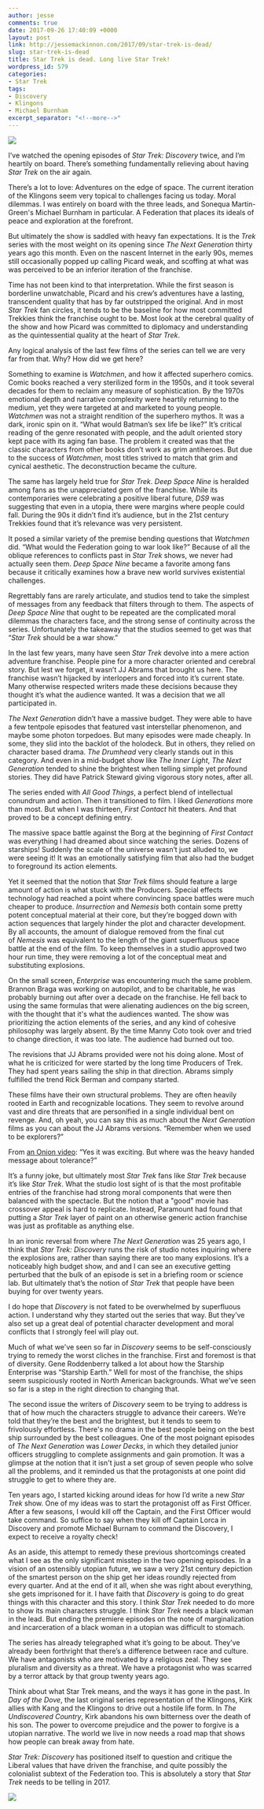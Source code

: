 ```yaml
---
author: jesse
comments: true
date: 2017-09-26 17:40:09 +0000
layout: post
link: http://jessemackinnon.com/2017/09/star-trek-is-dead/
slug: star-trek-is-dead
title: Star Trek is dead. Long live Star Trek!
wordpress_id: 579
categories:
- Star Trek
tags:
- Discovery
- Klingons
- Michael Burnham
excerpt_separator: "<!--more-->"
---
```


<img src="/images/2017/Spock_funeral.jpg">

I’ve watched the opening episodes of _Star Trek: Discovery_ twice, and I’m heartily on board. There’s something fundamentally relieving about having _Star Trek_ on the air again.
<!--more-->
There’s a lot to love: Adventures on the edge of space. The current iteration of the Klingons seem very topical to challenges facing us today. Moral dilemmas. I was entirely on board with the three leads, and Sonequa Martin-Green's Michael Burnham in particular. A Federation that places its ideals of peace and exploration at the forefront.

But ultimately the show is saddled with heavy fan expectations. It is the _Trek_ series with the most weight on its opening since _The Next Generation_ thirty years ago this month. Even on the nascent Internet in the early 90s, memes still occasionally popped up calling Picard weak, and scoffing at what was was perceived to be an inferior iteration of the franchise.

Time has not been kind to that interpretation. While the first season is borderline unwatchable, Picard and his crew’s adventures have a lasting, transcendent quality that has by far outstripped the original. And in most _Star Trek_ fan circles, it tends to be the baseline for how most committed Trekkies think the franchise ought to be. Most look at the cerebral quality of the show and how Picard was committed to diplomacy and understanding as the quintessential quality at the heart of _Star Trek_.

Any logical analysis of the last few films of the series can tell we are very far from that. Why? How did we get here?

Something to examine is _Watchmen_, and how it affected superhero comics. Comic books reached a very sterilized form in the 1950s, and it took several decades for them to reclaim any measure of sophistication. By the 1970s emotional depth and narrative complexity were heartily returning to the medium, yet they were targeted at and marketed to young people. _Watchmen_ was not a straight rendition of the superhero mythos. It was a dark, ironic spin on it. “What would Batman’s sex life be like?” It’s critical reading of the genre resonated with people, and the adult oriented story kept pace with its aging fan base. The problem it created was that the classic characters from other books don’t work as grim antiheroes. But due to the success of _Watchmen_, most titles strived to match that grim and cynical aesthetic. The deconstruction became the culture.

The same has largely held true for _Star Trek_. _Deep Space Nine_ is heralded among fans as the unappreciated gem of the franchise. While its contemporaries were celebrating a positive liberal future, _DS9_ was suggesting that even in a utopia, there were margins where people could fall. During the 90s it didn’t find it’s audience, but in the 21st century Trekkies found that it’s relevance was very persistent.

It posed a similar variety of the premise bending questions that _Watchmen_ did. “What would the Federation going to war look like?” Because of all the oblique references to conflicts past in _Star Trek_ shows, we never had actually seen them. _Deep Space Nine_ became a favorite among fans because it critically examines how a brave new world survives existential challenges.

Regrettably fans are rarely articulate, and studios tend to take the simplest of messages from any feedback that filters through to them. The aspects of _Deep Space Nine_ that ought to be repeated are the complicated moral dilemmas the characters face, and the strong sense of continuity across the series. Unfortunately the takeaway that the studios seemed to get was that “_Star Trek_ should be a war show.”

In the last few years, many have seen _Star Trek_ devolve into a mere action adventure franchise. People pine for a more character oriented and cerebral story. But lest we forget, it wasn’t JJ Abrams that brought us here. The franchise wasn’t hijacked by interlopers and forced into it’s current state. Many otherwise respected writers made these decisions because they thought it’s what the audience wanted. It was a decision that we all participated in.

_The Next Generation_ didn’t have a massive budget. They were able to have a few tentpole episodes that featured vast interstellar phenomenon, and maybe some photon torpedoes. But many episodes were made cheaply. In some, they slid into the backlot of the holodeck. But in others, they relied on character based drama. _The Drumhead_ very clearly stands out in this category. And even in a mid-budget show like _The Inner Light_, _The Next Generation_ tended to shine the brightest when telling simple yet profound stories. They did have Patrick Steward giving vigorous story notes, after all.

The series ended with _All Good Things_, a perfect blend of intellectual conundrum and action. Then it transitioned to film. I liked _Generations_ more than most. But when I was thirteen, _First Contact_ hit theaters. And that proved to be a concept defining entry.

The massive space battle against the Borg at the beginning of _First Contact_ was everything I had dreamed about since watching the series. Dozens of starships! Suddenly the scale of the universe wasn’t just alluded to, we were seeing it! It was an emotionally satisfying film that also had the budget to foreground its action elements.

Yet it seemed that the notion that _Star Trek_ films should feature a large amount of action is what stuck with the Producers. Special effects technology had reached a point where convincing space battles were much cheaper to produce. _Insurrection_ and _Nemesis_ both contain some pretty potent conceptual material at their core, but they’re bogged down with action sequences that largely hinder the plot and character development. By all accounts, the amount of dialogue removed from the final cut of _Nemesis_ was equivalent to the length of the giant superfluous space battle at the end of the film. To keep themselves in a studio approved two hour run time, they were removing a lot of the conceptual meat and substituting explosions.

On the small screen, _Enterprise_ was encountering much the same problem. Brannon Braga was working on autopilot, and to be charitable, he was probably burning out after over a decade on the franchise. He fell back to using the same formulas that were alienating audiences on the big screen, with the thought that it's what the audiences wanted. The show was prioritizing the action elements of the series, and any kind of cohesive philosophy was largely absent. By the time Manny Coto took over and tried to change direction, it was too late. The audience had burned out too.

The revisions that JJ Abrams provided were not his doing alone. Most of what he is criticized for were started by the long time Producers of Trek. They had spent years sailing the ship in that direction. Abrams simply fulfilled the trend Rick Berman and company started.

These films have their own structural problems. They are often heavily rooted in Earth and recognizable locations. They seem to revolve around vast and dire threats that are personified in a single individual bent on revenge. And, oh yeah, you can say this as much about the _Next Generation_ films as you can about the JJ Abrams versions. “Remember when we used to be explorers?”

From [an Onion video](http://www.theonion.com/video/trekkies-bash-new-star-trek-film-as-fun-watchable-14333): “Yes it was exciting. But where was the heavy handed message about tolerance?”

It’s a funny joke, but ultimately most _Star Trek_ fans like _Star Trek_ because it’s like _Star Trek_. What the studio lost sight of is that the most profitable entries of the franchise had strong moral components that were then balanced with the spectacle. But the notion that a "good" movie has crossover appeal is hard to replicate. Instead, Paramount had found that putting a _Star Trek_ layer of paint on an otherwise generic action franchise was just as profitable as anything else.

In an ironic reversal from where _The Next Generation_ was 25 years ago, I think that _Star Trek: Discovery_ runs the risk of studio notes inquiring where the explosions are, rather than saying there are too many explosions. It’s a noticeably high budget show, and and I can see an executive getting perturbed that the bulk of an episode is set in a briefing room or science lab. But ultimately that’s the notion of _Star Trek_ that people have been buying for over twenty years.

I do hope that _Discovery_ is not fated to be overwhelmed by superfluous action. I understand why they started out the series that way. But they’ve also set up a great deal of potential character development and moral conflicts that I strongly feel will play out.

Much of what we've seen so far in _Discovery_ seems to be self-consciously trying to remedy the worst cliches in the franchise. First and foremost is that of diversity. Gene Roddenberry talked a lot about how the Starship Enterprise was “Starship Earth.” Well for most of the franchise, the ships seem suspiciously rooted in North American backgrounds. What we’ve seen so far is a step in the right direction to changing that.

The second issue the writers of _Discovery_ seem to be trying to address is that of how much the characters struggle to advance their careers. We’re told that they’re the best and the brightest, but it tends to seem to frivolously effortless. There's no drama in the best people being on the best ship surrounded by the best colleagues. One of the most poignant episodes of _The Next Generation_ was _Lower Decks_, in which they detailed junior officers struggling to complete assignments and gain promotion. It was a glimpse at the notion that it isn't just a set group of seven people who solve all the problems, and it reminded us that the protagonists at one point did struggle to get to where they are.

Ten years ago, I started kicking around ideas for how I’d write a new _Star Trek_ show. One of my ideas was to start the protagonist off as First Officer. After a few seasons, I would kill off the Captain, and the First Officer would take command. So suffice to say when they kill off Captain Lorca in Discovery and promote Michael Burnam to command the Discovery, I expect to receive a royalty check!

As an aside, this attempt to remedy these previous shortcomings created what I see as the only significant misstep in the two opening episodes. In a vision of an ostensibly utopian future, we saw a very 21st century depiction of the smartest person on the ship get her ideas roundly rejected from every quarter. And at the end of it all, when she was right about everything, she gets imprisoned for it. I have faith that _Discovery_ is going to do great things with this character and this story. I think _Star Trek_ needed to do more to show its main characters struggle. I think _Star Trek_ needs a black woman in the lead. But ending the premiere episodes on the note of marginalization and incarceration of a black woman in a utopian was difficult to stomach.

The series has already telegraphed what it’s going to be about. They’ve already been forthright that there’s a difference between race and culture. We have antagonists who are motivated by a religious zeal. They see pluralism and diversity as a threat. We have a protagonist who was scarred by a terror attack by that group twenty years ago.

Think about what Star Trek means, and the ways it has gone in the past. In _Day of the Dove_, the last original series representation of the Klingons, Kirk allies with Kang and the Klingons to drive out a hostile life form. In _The Undiscovered Country_, Kirk abandons his own bitterness over the death of his son. The power to overcome prejudice and the power to forgive is a utopian narrative. The world we live in now needs a road map that shows how people can break away from hate.

_Star Trek: Discovery_ has positioned itself to question and critique the Liberal values that have driven the franchise, and quite possibly the colonialist subtext of the Federation too. This is absolutely a story that _Star Trek_ needs to be telling in 2017.

[![](/images/2017/star-trek-discovery-bridge.jpg)](/images/2017/star-trek-discovery-bridge.jpg)

